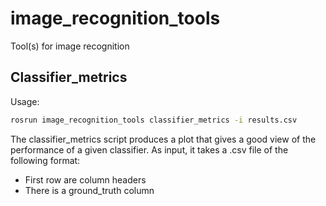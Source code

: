 image_recognition_tools
=======================

Tool(s) for image recognition

Classifier_metrics
------------------

Usage: 
```bash
rosrun image_recognition_tools classifier_metrics -i results.csv
```

The classifier_metrics script produces a plot that gives a good view of the performance of a given classifier. As input, it takes a .csv file of the following format:
- First row are column headers
- There is a ground_truth column 
